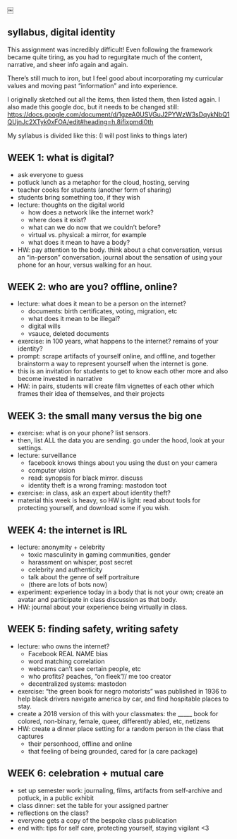 ￼
## syllabus, digital identity
This assignment was incredibly difficult! Even following the framework became quite tiring, as you had to regurgitate much of the content, narrative, and sheer info again and again.

There’s still much to iron, but I feel good about incorporating my curricular values and moving past “information” and into experience.

I originally sketched out all the items, then listed them, then listed again. I also made this google doc, but it needs to be changed still: https://docs.google.com/document/d/1gzeA0USVGuJ2PYWzW3sDqykNbQ1QUjnJc2XTyk0xFOA/edit#heading=h.8ifixpmdi0th

My syllabus is divided like this:
(I will post links to things later)


## WEEK 1: what is digital?
* ask everyone to guess
* potluck lunch as a metaphor for the cloud, hosting, serving
* teacher cooks for students (another form of sharing)
* students bring something too, if they wish
* lecture: thoughts on the digital world
    * how does a network like the internet work?
    * where does it exist?
    * what can we do now that we couldn’t before?
    * virtual vs. physical: a mirror, for example
    * what does it mean to have a body?
* HW: pay attention to the body. think about a chat conversation, versus an “in-person” conversation. journal about the sensation of using your phone for an hour, versus walking for an hour.

## WEEK 2: who are you? offline, online?
* lecture: what does it mean to be a person on the internet?
    * documents: birth certificates, voting, migration, etc
    * what does it mean to be illegal?
    * digital wills
    * vsauce, deleted documents
* exercise: in 100 years, what happens to the internet? remains of your identity?
* prompt: scrape artifacts of yourself online, and offline, and together brainstorm a way to represent yourself when the internet is gone.
* this is an invitation for students to get to know each other more and also become invested in narrative
* HW: in pairs, students will create film vignettes of each other which frames their idea of themselves, and their projects

## WEEK 3: the small many versus the big one
* exercise: what is on your phone? list sensors.
* then, list ALL the data you are sending. go under the hood, look at your settings. 
* lecture: surveillance
    * facebook knows things about you using the dust on your camera
    * computer vision
    * read: synopsis for black mirror. discuss
    * identity theft is a wrong framing: mastodon toot
* exercise: in class, ask an expert about identity theft?
* material this week is heavy, so HW is light: read about tools for protecting yourself, and download some if you wish. 

## WEEK 4: the internet is IRL
* lecture: anonymity + celebrity
    * toxic masculinity in gaming communities, gender
    * harassment on whisper, post secret
    * celebrity and authenticity
    * talk about the genre of self portraiture
    * (there are lots of bots now)
* experiment: experience today in a body that is not your own; create an avatar and participate in class discussion as that body.
* HW: journal about your experience being virtually in class.

## WEEK 5: finding safety, writing safety
* lecture: who owns the internet?
    * Facebook REAL NAME bias
    * word matching correlation
    * webcams can’t see certain people, etc
    * who profits? peaches, “on fleek”// me too creator
    * decentralized systems: mastodon
* exercise: “the green book for negro motorists” was published in 1936 to help black drivers navigate america by car, and find hospitable places to stay.
* create a 2018 version of this with your classmates: the _____ book for colored, non-binary, female, queer, differently abled, etc, netizens
* HW: create a dinner place setting for a random person in the class that captures
    * their personhood, offline and online
    * that feeling of being grounded, cared for (a care package)

## WEEK 6: celebration + mutual care
* set up semester work: journaling, films, artifacts from self-archive and potluck, in a public exhibit
* class dinner: set the table for your assigned partner
* reflections on the class?
* everyone gets a copy of the bespoke class publication
* end with: tips for self care, protecting yourself, staying vigilant <3






